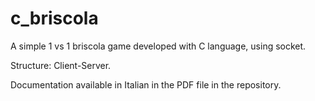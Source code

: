 # c_briscola
A simple 1 vs 1 briscola game developed with C language, using socket.

Structure: Client-Server.  

Documentation available in Italian in the PDF file in the repository. 
